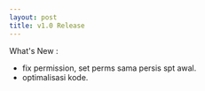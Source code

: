 ```yaml
---
layout: post
title: v1.0 Release
---
```


What's New :

* fix permission, set perms sama persis spt awal.
* optimalisasi kode.